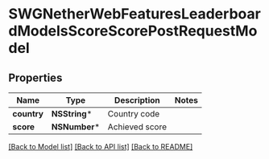# SWGNetherWebFeaturesLeaderboardModelsScoreScorePostRequestModel

## Properties
Name | Type | Description | Notes
------------ | ------------- | ------------- | -------------
**country** | **NSString*** | Country code | 
**score** | **NSNumber*** | Achieved score | 

[[Back to Model list]](../README.md#documentation-for-models) [[Back to API list]](../README.md#documentation-for-api-endpoints) [[Back to README]](../README.md)


